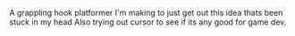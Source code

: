 A grappling hook platformer I'm making to just get out this idea thats been stuck in my head
Also trying out cursor to see if its any good for game dev.
